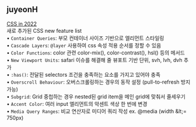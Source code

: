<h2>juyeonH</h2><a href="https://www.notion.so/study66/CSS-in-2022-2c254dca7c6a49f18a4fd3b208e4e2b1">CSS in 2022</a><br>새로 추가된 CSS new feature list<br>• <code>Container Queries</code>: 부모 컨테이너 사이즈 기반으로 엘리먼트 스타일링<br>• <code>Cascade Layers</code>: <code>@layer</code> 사용하여 css 속성 적용 순서를 정할 수 있음<br>• <code>Color Functions</code>: color 관련 color-mix(), color-contrast(), hsl() 등의 메서드<br>• <code>New Viewport Units</code>: safari 이슈를 해결해 줄 뷰포트 기반 단위, svh, lvh, dvh 추가<br>• <code>:has()</code>: 전달된 selectors 조건을 충족하는 요소를 가지고 있어야 충족<br>• <code>Overscroll Behaviour</code>: 오버스크롤링하는 경우의 동작 설정 (pull-to-refresh 방지 가능)<br>• <code>Subgrid</code>: Grid 중첩하는 경우 nested된 grid item을 메인 grid에 맞춰서 줄세우기<br>• <code>Accent Color</code>: 여러 input 엘리먼트의 악센트 색상 한 번에 변경<br>• <code>Media Query Ranges</code>: 비교 연산자로 미디어 쿼리 작성 ex. @media (width &amp;lt;= 750px)